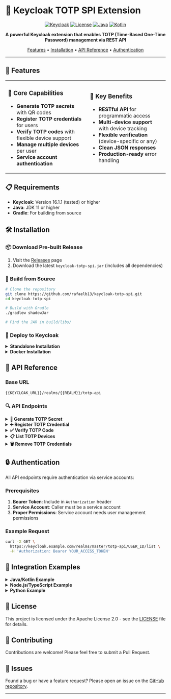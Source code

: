 # 🔐 Keycloak TOTP SPI Extension

<div align="center">

[![Keycloak](https://img.shields.io/badge/Keycloak-16.1.1+-blue.svg)](https://www.keycloak.org/)
[![License](https://img.shields.io/badge/License-Apache%202.0-green.svg)](LICENSE)
[![Java](https://img.shields.io/badge/Java-11+-orange.svg)](https://www.java.com/)
[![Kotlin](https://img.shields.io/badge/Kotlin-1.8.22-purple.svg)](https://kotlinlang.org/)

**A powerful Keycloak extension that enables TOTP (Time-Based One-Time Password) management via REST API**

[Features](#-features) • [Installation](#-installation) • [API Reference](#-api-reference) • [Authentication](#-authentication)

</div>

---

## 🎯 Features

<table>
<tr>
<td>

### 🔑 Core Capabilities
- **Generate TOTP secrets** with QR codes
- **Register TOTP credentials** for users
- **Verify TOTP codes** with flexible device support
- **Manage multiple devices** per user
- **Service account authentication**

</td>
<td>

### 🚀 Key Benefits
- **RESTful API** for programmatic access
- **Multi-device support** with device tracking
- **Flexible verification** (device-specific or any)
- **Clean JSON responses**
- **Production-ready** error handling

</td>
</tr>
</table>

## 📋 Requirements

- **Keycloak**: Version 16.1.1 (tested) or higher
- **Java**: JDK 11 or higher
- **Gradle**: For building from source

## 🛠️ Installation

### 📦 Download Pre-built Release

1. Visit the [Releases](https://github.com/rafaelb13/keycloak-totp-spi/releases) page
2. Download the latest `keycloak-totp-spi.jar` (includes all dependencies)

### 🔨 Build from Source

```bash
# Clone the repository
git clone https://github.com/rafaelb13/keycloak-totp-spi.git
cd keycloak-totp-spi

# Build with Gradle
./gradlew shadowJar

# Find the JAR in build/libs/
```

### 🚀 Deploy to Keycloak

<details>
<summary><b>Standalone Installation</b></summary>

1. Copy the JAR to Keycloak's providers directory:
   ```bash
   cp keycloak-totp-spi.jar ${KEYCLOAK_HOME}/providers/
   ```

2. Build Keycloak with the new extension:
   ```bash
   ${KEYCLOAK_HOME}/bin/kc.sh build
   ```

3. Start Keycloak:
   ```bash
   ${KEYCLOAK_HOME}/bin/kc.sh start
   ```
</details>

<details>
<summary><b>Docker Installation</b></summary>

#### Option 1: Volume Mount
```yaml
services:
  keycloak:
    image: quay.io/keycloak/keycloak:latest
    volumes:
      - ./keycloak-totp-spi-1.0.0-all.jar:/opt/keycloak/providers/keycloak-totp-spi-1.0.0-all.jar
    command: ["start-dev"]
```

#### Option 2: Custom Docker Image
```dockerfile
FROM quay.io/keycloak/keycloak:latest
COPY keycloak-totp-spi.jar /opt/keycloak/providers/
RUN /opt/keycloak/bin/kc.sh build
```
</details>

## 📡 API Reference

### Base URL
```
{{KEYCLOAK_URL}}/realms/{{REALM}}/totp-api
```

### 🔍 API Endpoints

<details>
<summary><b>📱 Generate TOTP Secret</b></summary>

Generate a new TOTP secret and QR code for user registration.

```http
GET /{{USER_ID}}/generate
Authorization: Bearer {{TOKEN}}
```

**Response:**
```json
{
  "encodedSecret": "OFIWESBQGBLFG432HB5G6TTLIVIEGU2O",
  "qrCode": "data:image/png;base64,iVBORw0KGgoAAAANS..."
}
```

- `encodedSecret`: Base32-encoded secret for manual entry
- `qrCode`: Base64-encoded PNG image for QR scanning
</details>

<details>
<summary><b>➕ Register TOTP Credential</b></summary>

Register a TOTP credential for a user after verification.

```http
POST /{{USER_ID}}/register
Authorization: Bearer {{TOKEN}}
Content-Type: application/json

{
  "deviceName": "iPhone 15 Pro",
  "encodedSecret": "OFIWESBQGBLFG432HB5G6TTLIVIEGU2O",
  "initialCode": "123456",
  "overwrite": false
}
```

**Parameters:**
- `deviceName`: Friendly name for the device
- `encodedSecret`: The Base32-encoded secret
- `initialCode`: Current TOTP code for verification
- `overwrite`: If `true`, replaces existing credential with same device name

**Response:**
```json
{
  "message": "TOTP credential registered"
}
```
</details>

<details>
<summary><b>✅ Verify TOTP Code</b></summary>

Verify a TOTP code for authentication.

```http
POST /{{USER_ID}}/verify
Authorization: Bearer {{TOKEN}}
Content-Type: application/json

{
  "deviceName": "iPhone 15 Pro",  // Optional
  "code": "123456"
}
```

**Flexible Verification:**
- **With `deviceName`**: Verifies against specific device only
- **Without `deviceName`**: Verifies against all user's TOTP devices

**Response (Success):**
```json
{
  "message": "TOTP code is valid"
}
```

**Response (Multiple Devices, No deviceName):**
```json
{
  "message": "TOTP code is valid (validated with device: iPhone 15 Pro)"
}
```
</details>

<details>
<summary><b>📋 List TOTP Devices</b></summary>

Get all TOTP devices registered for a user.

```http
GET /{{USER_ID}}/list
Authorization: Bearer {{TOKEN}}
```

**Response:**
```json
{
  "devices": [
    {
      "id": "550e8400-e29b-41d4-a716-446655440000",
      "deviceName": "iPhone 15 Pro",
      "createdDate": 1704067200000
    },
    {
      "id": "6ba7b810-9dad-11d1-80b4-00c04fd430c8",
      "deviceName": "iPad Air",
      "createdDate": 1704153600000
    }
  ],
  "count": 2
}
```
</details>

<details>
<summary><b>🗑️ Remove TOTP Credentials</b></summary>

#### Remove Specific Device
```http
DELETE /{{USER_ID}}/disable/{{CREDENTIAL_ID}}
Authorization: Bearer {{TOKEN}}
```

**Response:**
```json
{
  "message": "TOTP credential removed successfully"
}
```

#### Remove All Devices
```http
DELETE /{{USER_ID}}/disable
Authorization: Bearer {{TOKEN}}
```

**Response:**
```json
{
  "message": "TOTP disabled successfully",
  "removed_credentials": 2
}
```
</details>

## 🔒 Authentication

All API endpoints require authentication via service accounts:

### Prerequisites
1. **Bearer Token**: Include in `Authorization` header
2. **Service Account**: Caller must be a service account
3. **Proper Permissions**: Service account needs user management permissions

### Example Request
```bash
curl -X GET \
  https://keycloak.example.com/realms/master/totp-api/USER_ID/list \
  -H 'Authorization: Bearer YOUR_ACCESS_TOKEN'
```

## 🧩 Integration Examples

<details>
<summary><b>Java/Kotlin Example</b></summary>

```kotlin
// Generate TOTP secret
val response = httpClient.get("$keycloakUrl/realms/$realm/totp-api/$userId/generate") {
    header("Authorization", "Bearer $token")
}

// Register TOTP
val registerRequest = RegisterTOTPRequest(
    deviceName = "Mobile App",
    encodedSecret = secret,
    initialCode = "123456",
    overwrite = false
)

httpClient.post("$keycloakUrl/realms/$realm/totp-api/$userId/register") {
    header("Authorization", "Bearer $token")
    contentType(ContentType.Application.Json)
    setBody(registerRequest)
}
```
</details>

<details>
<summary><b>Node.js/TypeScript Example</b></summary>

```typescript
import axios, { AxiosInstance } from 'axios';

interface TotpApiClient {
  generate(userId: string): Promise<{ encodedSecret: string; qrCode: string }>;
  register(userId: string, data: RegisterData): Promise<{ message: string }>;
  verify(userId: string, data: VerifyData): Promise<{ message: string }>;
  list(userId: string): Promise<{ devices: Device[]; count: number }>;
  disable(userId: string, credentialId?: string): Promise<{ message: string }>;
}

interface RegisterData {
  deviceName: string;
  encodedSecret: string;
  initialCode: string;
  overwrite?: boolean;
}

interface VerifyData {
  code: string;
  deviceName?: string;
}

interface Device {
  id: string;
  deviceName: string;
  createdDate: number;
}

class KeycloakTotpClient implements TotpApiClient {
  private client: AxiosInstance;
  
  constructor(
    private keycloakUrl: string,
    private realm: string,
    private token: string
  ) {
    this.client = axios.create({
      baseURL: `${keycloakUrl}/realms/${realm}/totp-api`,
      headers: {
        'Authorization': `Bearer ${token}`,
        'Content-Type': 'application/json'
      }
    });
  }

  async generate(userId: string) {
    const { data } = await this.client.get(`/${userId}/generate`);
    return data;
  }

  async register(userId: string, registerData: RegisterData) {
    const { data } = await this.client.post(`/${userId}/register`, registerData);
    return data;
  }

  async verify(userId: string, verifyData: VerifyData) {
    const { data } = await this.client.post(`/${userId}/verify`, verifyData);
    return data;
  }

  async list(userId: string) {
    const { data } = await this.client.get(`/${userId}/list`);
    return data;
  }

  async disable(userId: string, credentialId?: string) {
    const endpoint = credentialId 
      ? `/${userId}/disable/${credentialId}`
      : `/${userId}/disable`;
    const { data } = await this.client.delete(endpoint);
    return data;
  }
}

// Usage example
async function setupTotp() {
  const client = new KeycloakTotpClient(
    'https://keycloak.example.com',
    'master',
    'your-access-token'
  );

  try {
    // Generate TOTP secret
    const { encodedSecret, qrCode } = await client.generate('user-123');
    console.log('Secret:', encodedSecret);
    
    // Display QR code to user (in a real app, convert base64 to image)
    // ...
    
    // Register after user scans QR code
    await client.register('user-123', {
      deviceName: 'iPhone 15 Pro',
      encodedSecret,
      initialCode: '123456', // Code from authenticator app
      overwrite: false
    });
    
    // Later: Verify TOTP code
    const verifyResult = await client.verify('user-123', {
      code: '654321'
      // deviceName is optional - if not provided, verifies against all devices
    });
    console.log(verifyResult.message);
    
    // List all devices
    const { devices } = await client.list('user-123');
    console.log(`User has ${devices.length} TOTP devices`);
    
  } catch (error) {
    if (axios.isAxiosError(error)) {
      console.error('API Error:', error.response?.data);
    } else {
      console.error('Error:', error);
    }
  }
}
```
</details>

<details>
<summary><b>Python Example</b></summary>

```python
import requests

# Generate TOTP secret
headers = {"Authorization": f"Bearer {token}"}
response = requests.get(
    f"{keycloak_url}/realms/{realm}/totp-api/{user_id}/generate",
    headers=headers
)

secret_data = response.json()
print(f"Secret: {secret_data['encodedSecret']}")

# Verify TOTP code
verify_data = {"code": "123456"}  # deviceName is optional
response = requests.post(
    f"{keycloak_url}/realms/{realm}/totp-api/{user_id}/verify",
    headers=headers,
    json=verify_data
)
```
</details>

## 📝 License

This project is licensed under the Apache License 2.0 - see the [LICENSE](LICENSE) file for details.

## 🤝 Contributing

Contributions are welcome! Please feel free to submit a Pull Request.

## 🐛 Issues

Found a bug or have a feature request? Please open an issue on the [GitHub repository](https://github.com/rafaelb13/keycloak-totp-spi/issues).

---
